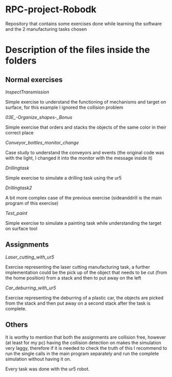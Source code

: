 # RPC-project-Robodk
Repository that contains some exercises done while learning the software and the 2 manufacturing tasks chosen

# Description of the files inside the folders
## Normal exercises
*InspectTransmission*
  
  Simple exercise to understand the functioning of mechanisms and target on surface, for this example I ignored the collision problem
  
*03E_-_Organize_shapes_-_Bonus*
  
  Simple exercise that orders and stacks the objects of the same color in their correct place
  
*Conveyor_bottles_monitor_change*
  
  Case study to understand the conveyors and events (the original code was with the light, I changed it into the monitor with the message inside it)
  
*Drillingtask*

  Simple exercise to simulate a drilling task using the ur5
  
*Drillingtask2*

  A bit more complex case of the previous exercise (sideanddrill is the main program of this exercise)
  
*Test_paint*

  Simple exercise to simulate a painting task while understanding the target on surface tool


## Assignments

*Laser_cutting_with_ur5*

  Exercise representing the laser cutting manufacturing task, a further implementation could be the pick up of the object that needs to be cut (from the home position) from a stack
  and then to put away on the left
  
*Car_deburring_with_ur5*

  Exercise representing the deburring of a plastic car, the objects are picked from the stack and then put away on a second stack after the task is complete.


## Others

It is worthy to mention that both the assignments are collision free, however (at least for my pc) having the collision detection on makes the simulation very laggy, therefore if it is needed to check the truth of this I recommend to run the single calls in the main program separately and run the complete simulation without having it on.

Every task was done with the ur5 robot.
